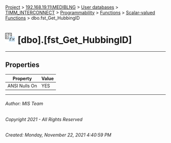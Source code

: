 #### 

[Project](../../../../../../index.md) > [192.168.19.11\\MEDIBLNG](../../../../../index.md) > [User databases](../../../../index.md) > [TIMM_INTERCONNECT](../../../index.md) > [Programmability](../../index.md) > [Functions](../index.md) > [Scalar-valued Functions](Scalar-valued_Functions.md) > dbo.fst_Get_HubbingID

# ![Scalar-valued Functions](../../../../../../Images/Function_Scalar32.png) [dbo].[fst_Get_HubbingID]

---

## <a name="#properties"></a>Properties

| Property | Value |
|---|---|
| ANSI Nulls On | YES |


---

###### Author:  MIS Team

###### Copyright 2021 - All Rights Reserved

###### Created: Monday, November 22, 2021 4:40:59 PM

